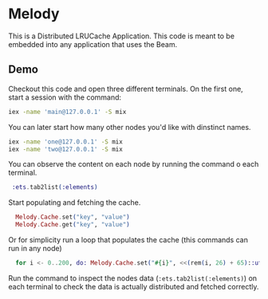 # Melody

This is a Distributed LRUCache Application. This code is meant to be
embedded into any application that uses the Beam.

## Demo

Checkout this code and open three different terminals. On the first one, start a session
with the command:

```sh
iex -name 'main@127.0.0.1' -S mix
```

You can later start how many other nodes you'd like with dinstinct names.

```sh
iex -name 'one@127.0.0.1' -S mix
iex -name 'two@127.0.0.1' -S mix
```

You can observe the content on each node by running the command o each terminal.

```elixir
 :ets.tab2list(:elements)
```

Start populating and fetching the cache.

```elixir
  Melody.Cache.set("key", "value")
  Melody.Cache.get("key", "value")
```

Or for simplicity run a loop that populates the cache (this commands can run in any node)

```elixir
  for i <- 0..200, do: Melody.Cache.set("#{i}", <<(rem(i, 26) + 65)::utf8>>)
```

Run the command to inspect the nodes data (`:ets.tab2list(:elements)`) on each terminal to
check the data is actually distributed and fetched correctly.
